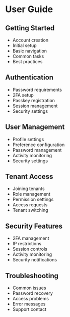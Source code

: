 # User Guide

## Getting Started
- Account creation
- Initial setup
- Basic navigation
- Common tasks
- Best practices

## Authentication
- Password requirements
- 2FA setup
- Passkey registration
- Session management
- Security settings

## User Management
- Profile settings
- Preference configuration
- Password management
- Activity monitoring
- Security settings

## Tenant Access
- Joining tenants
- Role management
- Permission settings
- Access requests
- Tenant switching

## Security Features
- 2FA management
- IP restrictions
- Session controls
- Activity monitoring
- Security notifications

## Troubleshooting
- Common issues
- Password recovery
- Access problems
- Error messages
- Support contact
